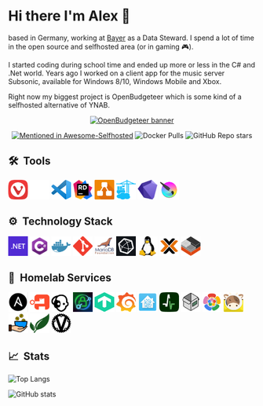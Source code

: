 # Hi there I'm Alex 👋

based in Germany, working at [Bayer](https://www.bayer.com) as a Data Steward. I spend a lot of time in the open source and selfhosted area (or in gaming 🎮).

I started coding during school time and ended up more or less in the C# and .Net world. Years ago I worked on a client app for the music server Subsonic, available for Windows 8/10, Windows Mobile and Xbox.

Right now my biggest project is OpenBudgeteer which is some kind of a selfhosted alternative of YNAB.

<p align="center">
    <a href="https://github.com/TheAxelander/OpenBudgeteer" target="_blank"> <img alt="OpenBudgeteer banner" src="https://github.com/TheAxelander/OpenBudgeteer/blob/master/assets/banner.png?raw=true"> </a>    
</p>

<p align="center">
    <a href="https://github.com/awesome-selfhosted/awesome-selfhosted#money-budgeting--management"><img alt="Mentioned in Awesome-Selfhosted" src="https://awesome.re/mentioned-badge.svg"></a>
    <img alt="Docker Pulls" src="https://img.shields.io/docker/pulls/axelander/openbudgeteer">
    <img alt="GitHub Repo stars" src="https://img.shields.io/github/stars/TheAxelander/OpenBudgeteer">
</p>

## 🛠️ &nbsp;Tools

<a href="https://vivaldi.com" target="_blank"><img src="https://raw.githubusercontent.com/TheAxelander/TheAxelander/main/assets/vivaldi.png" alt="vivaldi" width="40" height="40"/></a>
<a href="https://github.com" target="_blank"><img src="https://raw.githubusercontent.com/TheAxelander/TheAxelander/main/assets/github-mark-white.png" alt="github" width="40" height="40"/></a>
<a href="https://code.visualstudio.com" target="_blank"><img src="https://raw.githubusercontent.com/TheAxelander/TheAxelander/main/assets/code.png" alt="vscode" width="40" height="40"/></a>
<a href="https://www.jetbrains.com/de-de/rider" target="_blank"><img src="https://raw.githubusercontent.com/TheAxelander/TheAxelander/main/assets/rider.png" alt="rider" width="40" height="40"/></a>
<a href="https://draw.io" target="_blank"><img src="https://raw.githubusercontent.com/TheAxelander/TheAxelander/main/assets/drawio.png" alt="draw.io" width="40" height="40"/></a>
<a href="https://portainer.io" target="_blank"><img src="https://raw.githubusercontent.com/TheAxelander/TheAxelander/main/assets/portainer.png" alt="portainer" width="40" height="40"/></a>
<a href="https://obsidian.md" target="_blank"><img src="https://raw.githubusercontent.com/TheAxelander/TheAxelander/main/assets/obsidian.png" alt="obsidian" width="40" height="40"/></a>
<a href="https://krita.org" target="_blank"><img src="https://raw.githubusercontent.com/TheAxelander/TheAxelander/main/assets/krita.png" alt="krita" width="40" height="40"/></a>

## ⚙️ &nbsp;Technology Stack

<a href="https://dotnet.microsoft.com" target="_blank"><img src="https://raw.githubusercontent.com/TheAxelander/TheAxelander/main/assets/dotnet.svg" alt="dotnet" width="40" height="40"/></a>
<a href="https://learn.microsoft.com/en-us/dotnet/csharp/tour-of-csharp" target="_blank"><img src="https://raw.githubusercontent.com/TheAxelander/TheAxelander/main/assets/csharpv2.png" alt="csharp" width="40" height="40"/></a>
<a href="https://docker.com" target="_blank"><img src="https://raw.githubusercontent.com/TheAxelander/TheAxelander/main/assets/docker.png" alt="docker" width="40" height="40"/></a>
<a href="https://git-scm.com" target="_blank"><img src="https://raw.githubusercontent.com/TheAxelander/TheAxelander/main/assets/git.svg" alt="git" width="40" height="40"/></a>
<a href="https://github.com/MariaDB" target="_blank"><img src="https://raw.githubusercontent.com/TheAxelander/TheAxelander/main/assets/mariadb.png" alt="mariadb" width="40" height="40"/></a>
<a href="https://github.com/influxdata/influxdb" target="_blank"><img src="https://raw.githubusercontent.com/TheAxelander/TheAxelander/main/assets/influxdb.png" alt="influxdb" width="40" height="40"/></a>
<a href="https://linux.org" target="_blank"><img src="https://raw.githubusercontent.com/TheAxelander/TheAxelander/main/assets/linux.svg" alt="linux" width="40" height="40"/></a>
<a href="https://proxmox.com" target="_blank"><img src="https://raw.githubusercontent.com/TheAxelander/TheAxelander/main/assets/proxmox.png" alt="proxmox" width="40" height="40"/></a>
<a href="https://linuxcontainers.org" target="_blank"><img src="https://raw.githubusercontent.com/TheAxelander/TheAxelander/main/assets/lxc.png" alt="lxc" width="40" height="40"/></a>

## 🧪 &nbsp;Homelab Services

<a href="https://github.com/ansible/ansible" target="_blank"><img src="https://raw.githubusercontent.com/TheAxelander/TheAxelander/main/assets/ansible.png" alt="ansible" width="40" height="40"/></a>
<a href="https://github.com/goauthentik/authentik" target="_blank"><img src="https://raw.githubusercontent.com/TheAxelander/TheAxelander/main/assets/authentik.png" alt="authentik" width="40" height="40"/></a>
<a href="https://github.com/borgmatic-collective/borgmatic" target="_blank"><img src="https://raw.githubusercontent.com/TheAxelander/TheAxelander/main/assets/borgmatic.png" alt="borgmatic" width="40" height="40"/></a>
<a href="https://github.com/caddyserver/caddy" target="_blank"><img src="https://raw.githubusercontent.com/TheAxelander/TheAxelander/main/assets/caddy.png" alt="caddy" width="40" height="40"/></a>
<a href="https://checkmk.com" target="_blank"><img src="https://raw.githubusercontent.com/TheAxelander/TheAxelander/main/assets/checkmk.png" alt="checkmk" width="40" height="40"/></a>
<a href="https://github.com/grafana/grafana" target="_blank"><img src="https://raw.githubusercontent.com/TheAxelander/TheAxelander/main/assets/grafana.png" alt="grafana" width="40" height="40"/></a>
<a href="https://github.com/home-assistant/core" target="_blank"><img src="https://raw.githubusercontent.com/TheAxelander/TheAxelander/main/assets/hass.png" alt="hass" width="40" height="40"/></a>
<a href="https://github.com/healthchecks/healthchecks" target="_blank"><img src="https://raw.githubusercontent.com/TheAxelander/TheAxelander/main/assets/healthchecks.png" alt="healthchecks" width="40" height="40"/></a>
<a href="https://github.com/hay-kot/homebox" target="_blank"><img src="https://raw.githubusercontent.com/TheAxelander/TheAxelander/main/assets/homebox.svg" alt="homebox" width="40" height="40"/></a>
<a href="https://github.com/immich-app/immich" target="_blank"><img src="https://raw.githubusercontent.com/TheAxelander/TheAxelander/main/assets/immich.png" alt="immich" width="40" height="40"/></a>
<a href="https://github.com/mailcow/mailcow-dockerized" target="_blank"><img src="https://raw.githubusercontent.com/TheAxelander/TheAxelander/main/assets/mailcow.png" alt="mailcow" width="40" height="40"/></a>
<a href="https://github.com/TheAxelander/OpenBudgeteer" target="_blank"><img src="https://raw.githubusercontent.com/TheAxelander/TheAxelander/main/assets/openbudgeteer.png" alt="openbudgeteer" width="40" height="40"/></a>
<a href="https://github.com/paperless-ngx/paperless-ngx" target="_blank"><img src="https://raw.githubusercontent.com/TheAxelander/TheAxelander/main/assets/paperless-ng.png" alt="paperless-ng" width="40" height="40"/></a>
<a href="https://github.com/dani-garcia/vaultwarden" target="_blank"><img src="https://raw.githubusercontent.com/TheAxelander/TheAxelander/main/assets/vaultwarden.svg" alt="vaultwarden" width="40" height="40"/></a>

## 📈 &nbsp;Stats

![Top Langs](https://github-readme-stats.vercel.app/api/top-langs/?username=TheAxelander&layout=compact&theme=gruvbox)

![GitHub stats](https://github-readme-stats.vercel.app/api?username=TheAxelander&show_icons=true&theme=gruvbox)